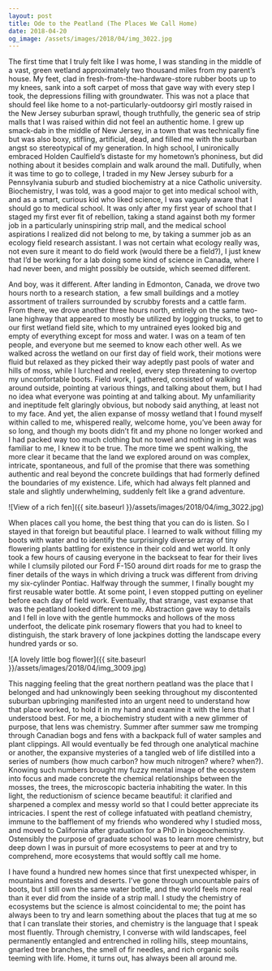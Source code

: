 ```yaml
---
layout: post
title: Ode to the Peatland (The Places We Call Home)
date: 2018-04-20
og_image: /assets/images/2018/04/img_3022.jpg
---
```

The first time that I truly felt like I was home, I was standing in the middle of a vast, green wetland approximately two thousand miles from my parent’s house. My feet, clad in fresh-from-the-hardware-store rubber boots up to my knees, sank into a soft carpet of moss that gave way with every step I took, the depressions filling with groundwater. This was not a place that should feel like home to a not-particularly-outdoorsy girl mostly raised in the New Jersey suburban sprawl, though truthfully, the generic sea of strip malls that I was raised within did not feel an authentic home. I grew up smack-dab in the middle of New Jersey, in a town that was technically fine but was also boxy, stifling, artificial, dead, and filled me with the suburban angst so stereotypical of my generation. In high school, I unironically embraced Holden Caulfield’s distaste for my hometown’s phoniness, but did nothing about it besides complain and walk around the mall. Dutifully, when it was time to go to college, I traded in my New Jersey suburb for a Pennsylvania suburb and studied biochemistry at a nice Catholic university. Biochemistry, I was told, was a good major to get into medical school with, and as a smart, curious kid who liked science, I was vaguely aware that I should go to medical school. It was only after my first year of school that I staged my first ever fit of rebellion, taking a stand against both my former job in a particularly uninspiring strip mall, and the medical school aspirations I realized did not belong to me, by taking a summer job as an ecology field research assistant. I was not certain what ecology really was, not even sure it meant to do field work (would there be a field?), I just knew that I’d be working for a lab doing some kind of science in Canada, where I had never been, and might possibly be outside, which seemed different.

And boy, was it different. After landing in Edmonton, Canada, we drove two hours north to a research station, &nbsp;a few small buildings and a motley assortment of trailers surrounded by scrubby forests and a cattle farm. From there, we drove another three hours north, entirely on the same two-lane highway that appeared to mostly be utilized by logging trucks, to get to our first wetland field site, which to my untrained eyes looked big and empty of everything except for moss and water. I was on a team of ten people, and everyone but me seemed to know each other well. As we walked across the wetland on our first day of field work, their motions were fluid but relaxed as they picked their way adeptly past pools of water and hills of moss, while I lurched and reeled, every step threatening to overtop my uncomfortable boots. Field work, I gathered, consisted of walking around outside, pointing at various things, and talking about them, but I had no idea what everyone was pointing at and talking about. My unfamiliarity and ineptitude felt glaringly obvious, but nobody said anything, at least not to my face. And yet, the alien expanse of mossy wetland that I found myself within called to me, whispered really, welcome home, you’ve been away for so long,&nbsp;and though my boots didn’t fit and my phone no longer worked and I had packed way too much clothing but no towel&nbsp;and nothing in sight was familiar to me, I knew it to be true.&nbsp;The more time we spent walking, the more clear it became that the land we explored around on was complex, intricate, spontaneous, and full of the promise that there was something authentic and real beyond the concrete buildings that had formerly defined the boundaries of my existence. Life, which had always felt planned and stale and slightly underwhelming, suddenly felt like a grand adventure.

![View of a rich fen]({{ site.baseurl }}/assets/images/2018/04/img_3022.jpg)

When places call you home, the best thing that you can do is listen. So I stayed in that foreign but beautiful place. I learned to walk without filling my boots with water and to identify the surprisingly diverse array of tiny flowering plants battling for existence in their cold and wet world. It only took a few hours of causing everyone in the backseat to fear for their lives while I clumsily piloted our Ford F-150 around dirt roads for me to grasp the finer details of the ways in which driving a truck was different from driving my six-cylinder Pontiac. Halfway through the summer, I finally bought my first reusable water bottle. At some point, I even stopped putting on eyeliner before each day of field work. Eventually, that strange, vast expanse that was the peatland looked different to me. Abstraction gave way to details and I fell in love with the gentle hummocks and hollows of the moss underfoot, the delicate pink rosemary flowers that you had to kneel to distinguish, the stark bravery of lone jackpines dotting the landscape every hundred yards or so.

![A lovely little bog flower]({{ site.baseurl }}/assets/images/2018/04/img_3009.jpg)

This nagging feeling that the great northern peatland was the place that I belonged and had unknowingly been seeking throughout my discontented suburban upbringing manifested into an urgent need to understand how that place worked, to hold it in my hand and examine it with the lens that I understood best. For me, a biochemistry student with a new glimmer of purpose, that lens was chemistry. Summer after summer saw me tromping through Canadian bogs and fens with a backpack full of water samples and plant clippings. All would eventually be fed through one analytical machine or another, the expansive mysteries of a tangled web of life distilled into a series of numbers (how much carbon? how much nitrogen? where? when?). Knowing such numbers brought my fuzzy mental image of the ecosystem into focus and made concrete the chemical relationships between the mosses, the trees, the microscopic bacteria inhabiting the water. In this light, the reductionism of science became beautiful: it clarified and sharpened a complex and messy world so that I could better appreciate its intricacies. I spent the rest of college infatuated with peatland chemistry, immune to the bafflement of my friends who wondered why I studied moss, and moved to California after graduation for a PhD in biogeochemistry. Ostensibly the purpose of graduate school was to learn more chemistry, but deep down I was in pursuit of more ecosystems to peer at and try to comprehend, more ecosystems that would softly call me home.

I have found a hundred new homes since that first unexpected whisper, in mountains and forests and deserts. I’ve gone through uncountable pairs of boots, but I still own the same water bottle, and the world feels more real than it ever did from the inside of a strip mall. I study the chemistry of ecosystems but the science is almost coincidental to me; the point has always been to try and learn something about the places that tug at me so that I can translate their stories, and chemistry is the language that I speak most fluently. Through chemistry, I converse with wild landscapes, feel permanently entangled and entrenched in rolling hills, steep mountains, gnarled tree branches, the smell of fir needles, and rich organic soils teeming with life. Home, it turns out, has always been all around me.